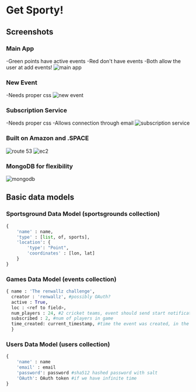 # Get Sporty!

## Screenshots

### Main App
-Green points have active events
-Red don't have events
-Both allow the user at add events!
![main app](https://image.ibb.co/gKzPVQ/image.png)

### New Event
-Needs proper css
![new event](https://image.ibb.co/jS8q4k/image.png)

### Subscription Service
-Needs proper css
-Allows connection through email
![subscription service](https://image.ibb.co/h5ynH5/image.png)

### Built on Amazon and .SPACE
![route 53](https://image.ibb.co/nAsBAQ/image.png)
![ec2](https://image.ibb.co/dhWzx5/image.png)

### MongoDB for flexibility
![mongodb](https://image.ibb.co/g28JqQ/image.png)

## Basic data models
### Sportsground Data Model (sportsgrounds collection)
```python
{
    'name' : name,
    'type' : [list, of, sports],
    'location': {
        'type': "Point",
        'coordinates' : [lon, lat]
    }
}
```

### Games Data Model (events collection)

```python
{ name : 'The renwallz challenge',
  creator : 'renwallz', #possibly OAuth?
  active : True,
  loc : <ref to field>,
  num_players : 24, #2 cricket teams, event should send start notification to players once it hits this amount
  subscribed : 2, #num of players in game
  time_created: current_timestamp, #time the event was created, in the future it could refer to scheduled time of game
  }
```

### Users Data Model (users collection)

```python
{ 
    'name' : name
    'email' : email
    'password': password #sha512 hashed password with salt
    'OAuth': OAuth token #if we have infinite time
}
```
